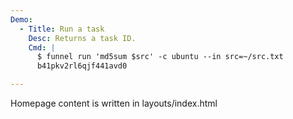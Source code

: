 ```yaml
---
Demo:
  - Title: Run a task
    Desc: Returns a task ID.
    Cmd: |
      $ funnel run 'md5sum $src' -c ubuntu --in src=~/src.txt
      b41pkv2rl6qjf441avd0

---
```


Homepage content is written in layouts/index.html
